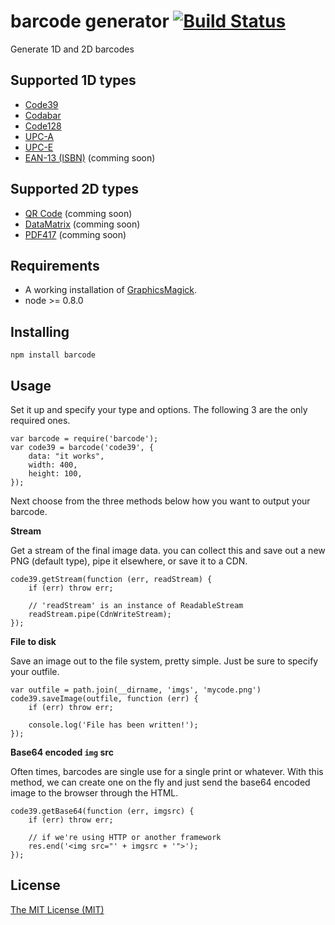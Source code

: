 # barcode generator [![Build Status](https://secure.travis-ci.org/samt/barcode.png)](http://travis-ci.org/samt/barcode)

Generate 1D and 2D barcodes

## Supported 1D types

* [Code39](http://en.wikipedia.org/wiki/Code39)
* [Codabar](http://en.wikipedia.org/wiki/Codabar)
* [Code128](http://en.wikipedia.org/wiki/Code128)
* [UPC-A](http://en.wikipedia.org/wiki/Universal_Product_Code)
* [UPC-E](http://en.wikipedia.org/wiki/Universal_Product_Code#UPC-E)
* [EAN-13 (ISBN)](http://en.wikipedia.org/wiki/EAN) (comming soon)


## Supported 2D types

* [QR Code](http://en.wikipedia.org/wiki/QR_Code) (comming soon)
* [DataMatrix](http://en.wikipedia.org/wiki/DataMatrix) (comming soon)
* [PDF417](http://en.wikipedia.org/wiki/PDF417) (comming soon)

## Requirements

- A working installation of [GraphicsMagick](http://www.graphicsmagick.org/).
- node >= 0.8.0

## Installing

	npm install barcode

## Usage

Set it up and specify your type and options. The following 3 are the only
required ones.

	var barcode = require('barcode');
	var code39 = barcode('code39', {
		data: "it works",
		width: 400,
		height: 100,
	});

Next choose from the three methods below how you want to output your barcode.

**Stream**

Get a stream of the final image data. you can collect this and save out a new
PNG (default type), pipe it elsewhere, or save it to a CDN.

	code39.getStream(function (err, readStream) {
		if (err) throw err;

		// 'readStream' is an instance of ReadableStream
		readStream.pipe(CdnWriteStream);
	});

**File to disk**

Save an image out to the file system, pretty simple. Just be sure to specify
your outfile.

	var outfile = path.join(__dirname, 'imgs', 'mycode.png')
	code39.saveImage(outfile, function (err) {
		if (err) throw err;

		console.log('File has been written!');
	});

**Base64 encoded `img` src**

Often times, barcodes are single use for a single print or whatever. With this
method, we can create one on the fly and just send the base64 encoded image to
the browser through the HTML.

	code39.getBase64(function (err, imgsrc) {
		if (err) throw err;

		// if we're using HTTP or another framework
		res.end('<img src="' + imgsrc + '">');
	});

## License

[The MIT License (MIT)](http://opensource.org/licenses/mit-license.php)
